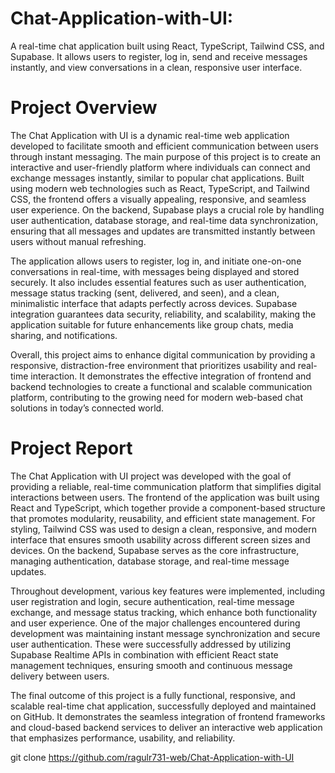 # Chat-Application-with-UI:

A real-time chat application built using React, TypeScript, Tailwind CSS, and Supabase.
It allows users to register, log in, send and receive messages instantly, and view conversations in a clean, responsive user interface.


# Project Overview

The Chat Application with UI is a dynamic real-time web application developed to facilitate smooth and efficient communication between users through instant messaging. The main purpose of this project is to create an interactive and user-friendly platform where individuals can connect and exchange messages instantly, similar to popular chat applications. Built using modern web technologies such as React, TypeScript, and Tailwind CSS, the frontend offers a visually appealing, responsive, and seamless user experience. On the backend, Supabase plays a crucial role by handling user authentication, database storage, and real-time data synchronization, ensuring that all messages and updates are transmitted instantly between users without manual refreshing.

The application allows users to register, log in, and initiate one-on-one conversations in real-time, with messages being displayed and stored securely. It also includes essential features such as user authentication, message status tracking (sent, delivered, and seen), and a clean, minimalistic interface that adapts perfectly across devices. Supabase integration guarantees data security, reliability, and scalability, making the application suitable for future enhancements like group chats, media sharing, and notifications.

Overall, this project aims to enhance digital communication by providing a responsive, distraction-free environment that prioritizes usability and real-time interaction. It demonstrates the effective integration of frontend and backend technologies to create a functional and scalable communication platform, contributing to the growing need for modern web-based chat solutions in today’s connected world.

# Project Report

The Chat Application with UI project was developed with the goal of providing a reliable, real-time communication platform that simplifies digital interactions between users. The frontend of the application was built using React and TypeScript, which together provide a component-based structure that promotes modularity, reusability, and efficient state management. For styling, Tailwind CSS was used to design a clean, responsive, and modern interface that ensures smooth usability across different screen sizes and devices. On the backend, Supabase serves as the core infrastructure, managing authentication, database storage, and real-time message updates.

Throughout development, various key features were implemented, including user registration and login, secure authentication, real-time message exchange, and message status tracking, which enhance both functionality and user experience. One of the major challenges encountered during development was maintaining instant message synchronization and secure user authentication. These were successfully addressed by utilizing Supabase Realtime APIs in combination with efficient React state management techniques, ensuring smooth and continuous message delivery between users.

The final outcome of this project is a fully functional, responsive, and scalable real-time chat application, successfully deployed and maintained on GitHub. It demonstrates the seamless integration of frontend frameworks and cloud-based backend services to deliver an interactive web application that emphasizes performance, usability, and reliability.


git clone https://github.com/ragulr731-web/Chat-Application-with-UI
